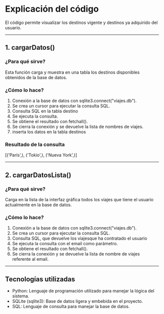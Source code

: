 # Explicación del código

El código permite visualizar los destinos vigente y destinos ya adquirido del usuario.

---
## 1. cargarDatos()

### ¿Para qué sirve?
Esta función carga y muestra en una tabla los destinos disponibles obtenidos de la base de datos.
### ¿Cómo lo hace?
1. Conexión a la base de datos con sqlite3.connect("viajes.db").
2. Se crea un cursor para ejecutar la consulta SQL.
3. Consulta SQL  en la tabla destino
4. Se ejecuta la consulta.
5. Se obtiene el resultado con fetchall().
6. Se cierra la conexión y se devuelve la lista de nombres de viajes.
7. inserta los datos en la tabla destinos

### Resultado de la consulta

[('París',), ('Tokio',), ('Nueva York',)]

---
## 2. cargarDatosLista()

### ¿Para qué sirve?
Carga en la lista de la interfaz gráfica todos los viajes que tiene el usuario actualmente en la base de datos.

### ¿Cómo lo hace?
1. Conexión a la base de datos con sqlite3.connect("viajes.db").
2. Se crea un cursor para ejecutar la consulta SQL.
3. Consulta SQL, que devuelve los viajesque ha contratado el usuario
4. Se ejecuta la consulta con el email como parámetro.
5. Se obtiene el resultado con fetchall().
6. Se cierra la conexión y se devuelve la lista de nombre de viajes referente al email.


---
## Tecnologías utilizadas

- Python: Lenguaje de programación utilizado para manejar la lógica del sistema.
- SQLite (sqlite3): Base de datos ligera y embebida en el proyecto.
- SQL: Lenguaje de consulta para manejar la base de datos.
